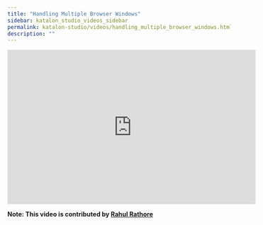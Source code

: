 ```yaml
---
title: "Handling Multiple Browser Windows"
sidebar: katalon_studio_videos_sidebar
permalink: katalon-studio/videos/handling_multiple_browser_windows.html
description: ""
---
```

<iframe width="560" height="349" src="https://www.youtube.com/embed/RJRzBbbfkCQ?autoplay=1" frameborder="0" allowfullscreen="allowfullscreen">&nbsp;</iframe>

**Note: This video is contributed by [Rahul Rathore](https://www.youtube.com/user/fluxay44)**